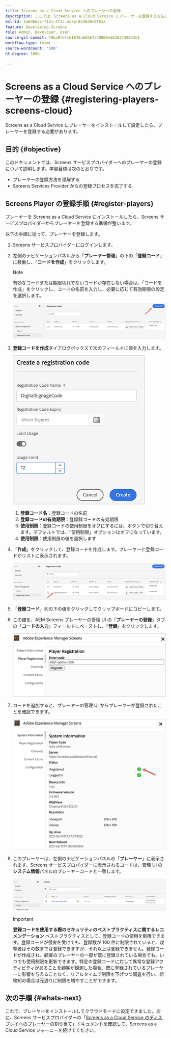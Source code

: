 ```yaml
---
title: Screens as a Cloud Service へのプレーヤーの登録
description: ここでは、Screens as a Cloud Service にプレーヤーを登録する方法について説明します。
exl-id: 1a0d6b22-71b1-4f3c-acaa-82d8d9c0f81a
feature: Developing Screens
role: Admin, Developer, User
source-git-commit: f9ba9fefc61876a60567a40000ed6303740032e1
workflow-type: tm+mt
source-wordcount: '500'
ht-degree: 100%

---
```


# Screens as a Cloud Service へのプレーヤーの登録 {#registering-players-screens-cloud}

Screens as a Cloud Service にプレーヤーをインストールして設定したら、プレーヤーを登録する必要があります。

## 目的 {#objective}

このドキュメントでは、Screens サービスプロバイダーへのプレーヤーの登録について説明します。学習目標は次のとおりです。

* プレーヤーの登録方法を理解する
* Screens Services Provider からの登録プロセスを完了する

## Screens Player の登録手順 {#register-players}

プレーヤーを Screens as a Cloud Service にインストールしたら、Screens サービスプロバイダーからプレーヤーを登録する準備が整います。

以下の手順に従って、プレーヤーを登録します。

1. Screens サービスプロバイダーにログインします。

1. 左側のナビゲーションパネルから「**プレーヤー管理**」の下の「**登録コード**」に移動し、「**コードを作成**」をクリックします。

   >[!NOTE]
   >有効なコードまたは期限切れでないコードが存在しない場合は、「コードを作成」をクリックし、コードの名前を入力し、必要に応じて有効期限の設定を選択します。

   ![画像](/help/screens-cloud/assets/player/register-player1.png)

1. **登録コードを作成**&#x200B;ダイアログボックスで次のフィールドに値を入力します。

   ![画像](/help/screens-cloud/assets/player/register-player2.png)

   1. **登録コード名**：登録コードの名前
   1. **登録コードの有効期限**：登録録コードの有効期限
   1. **使用制限**：登録コードの使用制限をオフにするには、ボタンで切り替えます。デフォルトでは、「使用制限」オプションはオフになっています。
   1. **使用制限**：使用制限の値を選択します

1. 「**作成**」をクリックして、登録コードを作成します。プレーヤーと登録コードがリストに表示されます。

   ![画像](/help/screens-cloud/assets/player/register-player3.png)

1. 「**登録コード**」列の下の値をクリックしてクリップボードにコピーします。

1. この値を、AEM Screens プレーヤーの管理 UI の「**プレーヤーの登録**」タブの「**コードの入力**」フィールドにペーストし、「**登録**」をクリックします。

   ![画像](/help/screens-cloud/assets/player/register-player4.png)


1. コードを追加すると、プレーヤーの管理 UI からプレーヤーが登録されたことを確認できます。

   ![画像](/help/screens-cloud/assets/player/register-player5.png)

1. このプレーヤーは、左側のナビゲーションパネルの「**プレーヤー**」に表示されます。Screens サービスプロバイダーに表示されるコードは、管理 UI の&#x200B;**システム情報**&#x200B;パネルのプレーヤーコードと一致します。

   ![画像](/help/screens-cloud/assets/player/register-player6.png)

   >[!IMPORTANT]
   >**登録コードを使用する際のセキュリティのベストプラクティスに関するレコメンデーション**
   >ベストプラクティスとして、登録コードの使用を制限できます。登録コードが侵害を受けても、登録数が 100 件に制限されていると、攻撃者はその数までは登録できますが、それ以上は登録できません。登録コードが作成され、顧客のプレーヤーの一部が既に登録されている場合でも、いつでも使用制限を更新できます。特定の登録コードに対して異常な登録アクティビティがあることを顧客が観測した場合、既に登録されているプレーヤーに影響を与えることなく、リアルタイムで制限を下げつつ調査を行い、誤検知の場合は元通りに制限を増やすことができます。


## 次の手順 {#whats-next}

これで、プレーヤーをインストールしてクラウドモードに設定できました。次に、Screens サービスプロバイダーの「[Screens as a Cloud Service のディスプレイへのプレーヤーの割り当て](/help/screens-cloud/managing-players-registration/assigning-player-display.md)」ドキュメントを確認して、Screens as a Cloud Service ジャーニーを続けてください。
